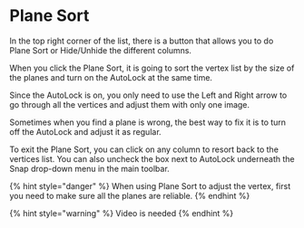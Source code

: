 # Plane Sort

In the top right corner of the list, there is a button that allows you to do Plane Sort or Hide/Unhide the different columns.

When you click the Plane Sort, it is going to sort the vertex list by the size of the planes and turn on the AutoLock at the same time.

Since the AutoLock is on, you only need to use the Left and Right arrow to go through all the vertices and adjust them with only one image.

Sometimes when you find a plane is wrong, the best way to fix it is to turn off the AutoLock and adjust it as regular.

To exit the Plane Sort, you can click on any column to resort back to the vertices list. You can also uncheck the box next to AutoLock underneath the Snap drop-down menu in the main toolbar.

{% hint style="danger" %}
When using Plane Sort to adjust the vertex, first you need to make sure all the planes are reliable.
{% endhint %}

{% hint style="warning" %}
Video is needed
{% endhint %}

